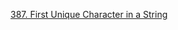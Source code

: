 [387. First Unique Character in a String](https://leetcode.com/problems/first-unique-character-in-a-string/)